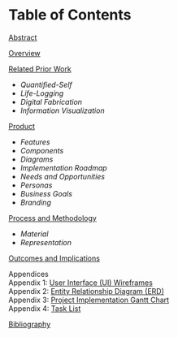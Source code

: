Table of Contents
===

[Abstract](abstract.md)

[Overview](overview.md)

[Related Prior Work](related-work.md)  
- _Quantified-Self_  
- _Life-Logging_  
- _Digital Fabrication_  
- _Information Visualization_  

[Product](product.md)  
- _Features_  
- _Components_  
- _Diagrams_  
- _Implementation Roadmap_  
- _Needs and Opportunities_  
- _Personas_  
- _Business Goals_  
- _Branding_  

[Process and Methodology](process.md)  
- _Material_  
- _Representation_  

[Outcomes and Implications](outcome.md)

Appendices  
Appendix 1: [User Interface (UI) Wireframes](apx.md)  
Appendix 2: [Entity Relationship Diagram (ERD)](apx.md)  
Appendix 3: [Project Implementation Gantt Chart](gantt.md)  
Appendix 4: [Task List](todo.md)  

[Bibliography](bib.md)
